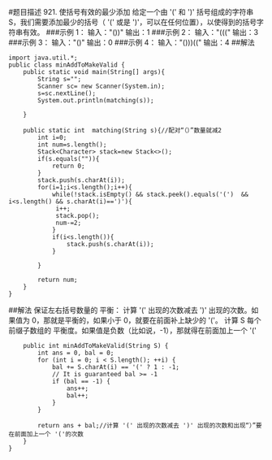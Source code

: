 #题目描述
921. 使括号有效的最少添加
给定一个由 '(' 和 ')' 括号组成的字符串 S，我们需要添加最少的括号（ '(' 或是 ')'，可以在任何位置），以使得到的括号字符串有效。
###示例 1：
输入："())"
输出：1
###示例 2：
输入："((("
输出：3
###示例 3：
输入："()"
输出：0
###示例 4：
输入："()))(("
输出：4
##解法
```package Daytest;
import java.util.*;
public class minAddToMakeValid {
    public static void main(String[] args){
        String s="";
        Scanner sc= new Scanner(System.in);
        s=sc.nextLine();
        System.out.println(matching(s));

    }

    public static int  matching(String s){//配对“（）”数量就减2
        int i=0;
        int num=s.length();
        Stack<Character> stack=new Stack<>();
        if(s.equals("")){
            return 0;
        }
        stack.push(s.charAt(i));
        for(i=1;i<s.length();i++){
            while(!stack.isEmpty() && stack.peek().equals('(')  && i<s.length() && s.charAt(i)==')'){
             i++;
             stack.pop();
             num-=2;
            }
            if(i<s.length()){
                stack.push(s.charAt(i));
            }

        }

        return num;
    }
}
```
##解法
保证左右括号数量的 平衡： 计算 '(' 出现的次数减去 ')' 出现的次数。如果值为 0，那就是平衡的，如果小于 0，就要在前面补上缺少的 '('。
计算 S 每个前缀子数组的 平衡度。如果值是负数（比如说，-1），那就得在前面加上一个 '('
```class Solution {
    public int minAddToMakeValid(String S) {
        int ans = 0, bal = 0;
        for (int i = 0; i < S.length(); ++i) {
            bal += S.charAt(i) == '(' ? 1 : -1;
            // It is guaranteed bal >= -1
            if (bal == -1) {
                ans++;
                bal++;
            }
        }

        return ans + bal;//计算 '(' 出现的次数减去 ')' 出现的次数和出现“）”要在前面加上一个 '('的次数
    }
}
```


